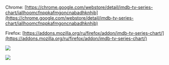 Chrome: [https://chrome.google.com/webstore/detail/imdb-tv-series-chart/iallhoomcfnppkafmgoncnabadhknhjb](https://chrome.google.com/webstore/detail/imdb-tv-series-chart/iallhoomcfnppkafmgoncnabadhknhjb)

Firefox: [https://addons.mozilla.org/ru/firefox/addon/imdb-tv-series-chart/](https://addons.mozilla.org/ru/firefox/addon/imdb-tv-series-chart/)

![](https://i.imgur.com/gZE6bZD.png)

![](https://i.imgur.com/mbwAZXn.png)


